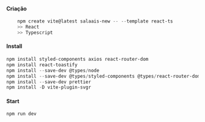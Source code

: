 
#### Criação
```powershell
    npm create vite@latest salaais-new -- --template react-ts
    >> React
    >> Typescript
```

#### Install
```powershell
npm install styled-components axios react-router-dom
npm install react-toastify
npm install --save-dev @types/node
npm install --save-dev @types/styled-components @types/react-router-dom
npm install --save-dev prettier
npm install -D vite-plugin-svgr
```

#### Start
```powershell
npm run dev
```
